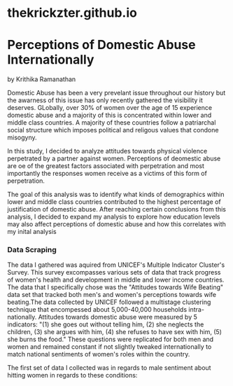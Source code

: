 # thekrickzter.github.io

# Perceptions of Domestic Abuse Internationally
by Krithika Ramanathan

Domestic Abuse has been a very prevelant issue throughout our history but the awarness of this issue has only recently gathered the visibility it deserves. GLobally, over 30% of women over the age of 15 experience domestic abuse and a majority of this is concentrated within lower and middle class countries. A majority of these countries follow a patriarchal social structure which imposes political and religous values that condone misogyny. 

In this study, I decided to analyze attitudes towards physical violence perpetrated by a partner against women. Perceptions of deomestic abuse are oe of the greatest factors associated with perpetration and most importantly the responses women receive as a victims of this form of perpetration. 

The goal of this analysis was to identify what kinds of demographics within lower and middle class countries contributed to the highest percentage of justification of domestic abuse. After reaching certain conclusions from this analysis, I decided to expand my analysis to explore how education levels may also affect perceptions of domestic abuse and how this correlates with my inital analysis 


### Data Scraping
The data I gathered was aquired from UNICEF's Multiple Indicator Cluster's Survey. This survey excompasses various sets of data that track progress of women's health and development in middle and lower income countries. The data that I specifically chose was the "Attitudes towards Wife Beating" data set that tracked both men's and women's perceptions towards wife beating.The data collected by UNICEF followed a multistage clustering technique that encompessed about 5,000-40,000 households intra-nationally. Attitudes towards domestic abuse were measured by 5 indicators: "(1) she goes out without telling him, (2) she neglects the children, (3) she argues with him, (4) she refuses to have sex with him, (5) she burns the food." These questions were replicated for both men and women and remained constant if not slightly tweaked internationally to match national sentiments of women's roles within the country.

The first set of data I collected was in regards to male sentiment about hitting women in regards to these conditions:
